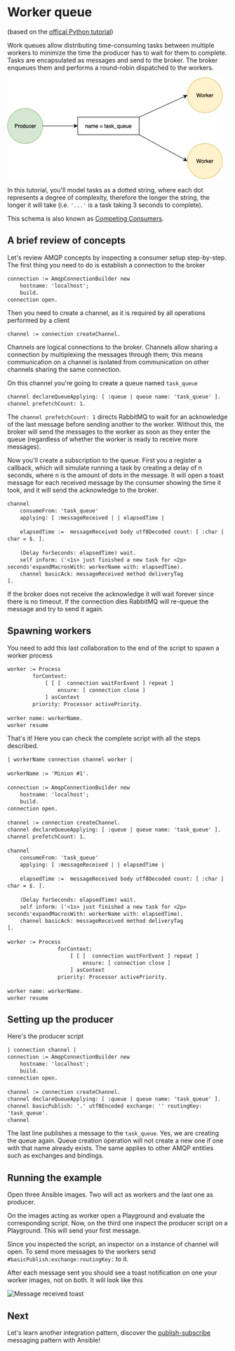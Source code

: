 # Worker queue
(based on the [offical Python tutorial](https://www.rabbitmq.com/tutorials/tutorial-two-python.html))

Work queues allow distributing time-consuming tasks between multiple workers to minimize the time the producer has to wait for them to complete. Tasks are encapsulated as messages and send to the broker. The broker enqueues them and performs a round-robin dispatched to the workers.

![Diagram of worker queue](worker_queue.png)

In this tutorial, you'll model tasks as a dotted string, where each dot represents a degree of complexity, therefore the longer the string, the longer it will take (i.e. `'...'` is a task taking 3 seconds to complete).

This schema is also known as [Competing Consumers](https://www.enterpriseintegrationpatterns.com/patterns/messaging/CompetingConsumers.html).

## A brief review of concepts 

Let's review AMQP concepts by inspecting a consumer setup step-by-step. The first thing you need to do is establish a connection to the broker

````Smalltalk
connection := AmqpConnectionBuilder new
	hostname: 'localhost';
	build.
connection open.
````

Then you need to create a channel, as it is required by all operations performed by a client

````Smalltalk
channel := connection createChannel.
````

Channels are logical connections to the broker. Channels allow sharing a connection by multiplexing the messages through them; this means communication on a channel is isolated from communication on other channels sharing the same connection.

On this channel you're going to create a queue named `task_queue`

````Smalltalk
channel declareQueueApplying: [ :queue | queue name: 'task_queue' ].
channel prefetchCount: 1.
````

The `channel prefetchCount: 1` directs RabbitMQ to wait for an acknowledge of the last message before sending another to the worker. Without this, the broker will send the messages to the worker as soon as they enter the queue (regardless of whether the worker is ready to receive more messages).

Now you'll create a subscription to the queue. First you a register a callback, which will simulate running a task by creating a delay of n seconds, where n is the amount of dots in the message. It will open a toast message for each received message by the consumer showing the time it took, and it will send the acknowledge to the broker.

````Smalltalk
channel 
	consumeFrom: 'task_queue'
	applying: [ :messageReceived | | elapsedTime |
	
	elapsedTime :=  messageReceived body utf8Decoded count: [ :char | char = $. ].
	
	(Delay forSeconds: elapsedTime) wait.
	self inform: ('<1s> just finished a new task for <2p> seconds'expandMacrosWith: workerName with: elapsedTime).
	channel basicAck: messageReceived method deliveryTag
].	
````

If the broker does not receive the acknowledge it will wait forever since there is no timeout. If the connection dies RabbitMQ will re-queue the message and try to send it again.


## Spawning workers

You need to add this last collaboration to the end of the script to spawn a worker process

````Smalltalk
worker := Process
		forContext:
			[ [ [  connection waitForEvent ] repeat ]
				ensure: [ connection close ]
			] asContext
		priority: Processor activePriority.

worker name: workerName.	
worker resume 
````

That's it! Here you can check the complete script with all the steps described.

```Smalltalk
| workerName connection channel worker |

workerName := 'Minion #1'.

connection := AmqpConnectionBuilder new
	hostname: 'localhost';
	build.
connection open.

channel := connection createChannel.
channel declareQueueApplying: [ :queue | queue name: 'task_queue' ].
channel prefetchCount: 1.

channel 
	consumeFrom: 'task_queue'
	applying: [ :messageReceived | | elapsedTime |
	
	elapsedTime :=  messageReceived body utf8Decoded count: [ :char | char = $. ].
	
	(Delay forSeconds: elapsedTime) wait.
	self inform: ('<1s> just finished a new task for <2p> seconds'expandMacrosWith: workerName with: elapsedTime).
	channel basicAck: messageReceived method deliveryTag
].	

worker := Process
				forContext:
					[ [ [  connection waitForEvent ] repeat ]
						ensure: [ connection close ]
					] asContext
				priority: Processor activePriority.

worker name: workerName.	
worker resume 
````

## Setting up the producer

Here's the producer script

````Smalltalk
| connection channel |
connection := AmqpConnectionBuilder new
	hostname: 'localhost';
	build.
connection open.

channel := connection createChannel.
channel declareQueueApplying: [ :queue | queue name: 'task_queue' ].
channel basicPublish: '.' utf8Encoded exchange: '' routingKey: 'task_queue'.
channel
````

The last line publishes a message to the `task_queue`. Yes, we are creating the queue again. Queue creation operation will not create a new one if one with that name already exists. The same applies to other AMQP entities such as exchanges and bindings. 

## Running the example

Open three Ansible images. Two will act as workers and the last one as producer. 

On the images acting as worker open a Playground and evaluate the corresponding script. Now, on the third one inspect the producer script on a Playground. This will send your first message. 

Since you inspected the script, an inspector on a instance of channel will open. To send more messages to the workers send  `#basicPublish:exchange:routingKey:` to it. 

After each message sent you should see a toast notification on one your worker images, not on both. It will look like this

![Message received toast](worker_queue_message_received_toast.png)

## Next 

Let's learn another integration pattern, discover the [publish-subscribe](PublishSubscribe.md) messaging pattern with Ansible!

